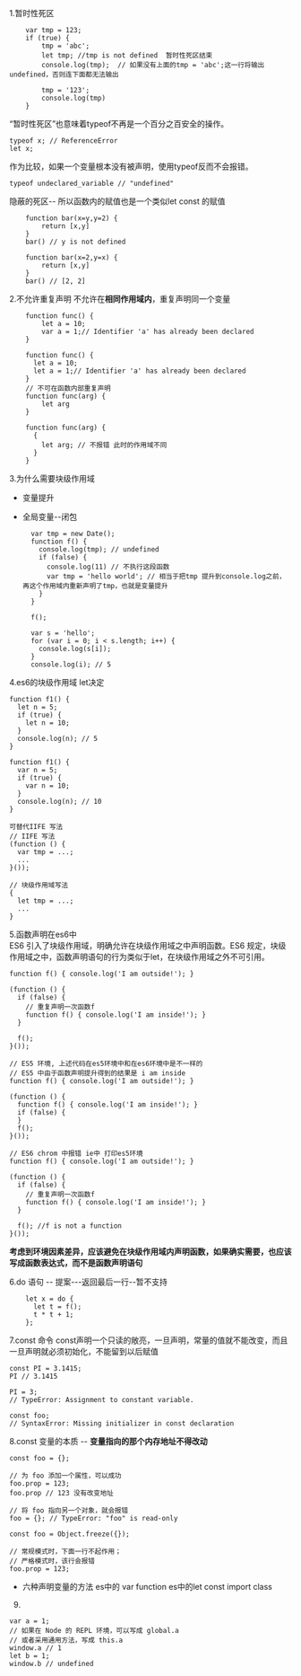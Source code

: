 1.暂时性死区  
	
		var tmp = 123;
		if (true) {
			tmp = 'abc';
			let tmp; //tmp is not defined  暂时性死区结束
			console.log(tmp);  // 如果没有上面的tmp = 'abc';这一行将输出undefined，否则连下面都无法输出

			tmp = '123';
			console.log(tmp)
		}
	
“暂时性死区”也意味着typeof不再是一个百分之百安全的操作。
     
	typeof x; // ReferenceError
	let x;

作为比较，如果一个变量根本没有被声明，使用typeof反而不会报错。
	

	typeof undeclared_variable // "undefined"

隐蔽的死区-- 所以函数内的赋值也是一个类似let const 的赋值
	
		function bar(x=y,y=2) {
			return [x,y]
		}
		bar() // y is not defined

		function bar(x=2,y=x) {
			return [x,y]
		}
		bar() // [2, 2]

2.不允许重复声明  不允许在**相同作用域内**，重复声明同一个变量

		function func() {
			let a = 10;
			var a = 1;// Identifier 'a' has already been declared
		}
		
		function func() {
		  let a = 10;
		  let a = 1;// Identifier 'a' has already been declared
		}
		// 不可在函数内部重复声明
		function func(arg) {
			let arg
		}

		function func(arg) {
		  {
		    let arg; // 不报错 此时的作用域不同
		  }
		}

3.为什么需要块级作用域
	
- 变量提升 
- 全局变量--闭包	

		var tmp = new Date();
		function f() {
		  console.log(tmp); // undefined
		  if (false) {
		  	console.log(11) // 不执行这段函数
		    var tmp = 'hello world'; // 相当于把tmp 提升到console.log之前，再这个作用域内重新声明了tmp，也就是变量提升
		  }
		}

		f();

		var s = 'hello';
		for (var i = 0; i < s.length; i++) {
		  console.log(s[i]);
		}
		console.log(i); // 5
		
4.es6的块级作用域  let决定
	
	function f1() {
	  let n = 5;
	  if (true) {
	    let n = 10;
	  }
	  console.log(n); // 5
	}

	function f1() {
	  var n = 5;
	  if (true) {
	    var n = 10;
	  }
	  console.log(n); // 10
	}

	可替代IIFE 写法
	// IIFE 写法
	(function () {
	  var tmp = ...;
	  ...
	}());
	
	// 块级作用域写法
	{
	  let tmp = ...;
	  ...
	}

5.函数声明在es6中  
	ES6 引入了块级作用域，明确允许在块级作用域之中声明函数。ES6 规定，块级作用域之中，函数声明语句的行为类似于let，在块级作用域之外不可引用。
	

	function f() { console.log('I am outside!'); }

	(function () {
	  if (false) {
	    // 重复声明一次函数f
	    function f() { console.log('I am inside!'); }
	  }
	
	  f();
	}());

	// ES5 环境, 上述代码在es5环境中和在es6环境中是不一样的
	// ES5 中由于函数声明提升得到的结果是 i am inside
	function f() { console.log('I am outside!'); }
	
	(function () {
	  function f() { console.log('I am inside!'); }
	  if (false) {
	  }
	  f();
	}());

	// ES6 chrom 中报错 ie中 打印es5环境
	function f() { console.log('I am outside!'); }

	(function () {
	  if (false) {
	    // 重复声明一次函数f
	    function f() { console.log('I am inside!'); }
	  }

	  f(); //f is not a function
	}());

**考虑到环境因素差异，应该避免在块级作用域内声明函数，如果确实需要，也应该写成函数表达式，而不是函数声明语句**

6.do 语句 -- 提案---返回最后一行--暂不支持
	
		let x = do {
		  let t = f();
		  t * t + 1;
		};

7.const 命令
	const声明一个只读的敞亮，一旦声明，常量的值就不能改变，而且一旦声明就必须初始化，不能留到以后赋值
	
	const PI = 3.1415;
	PI // 3.1415
	
	PI = 3;
	// TypeError: Assignment to constant variable.

	const foo;
	// SyntaxError: Missing initializer in const declaration

8.const 变量的本质 -- **变量指向的那个内存地址不得改动**
	
	
	const foo = {};
	
	// 为 foo 添加一个属性，可以成功
	foo.prop = 123;
	foo.prop // 123 没有改变地址
	
	// 将 foo 指向另一个对象，就会报错
	foo = {}; // TypeError: "foo" is read-only

	const foo = Object.freeze({});

	// 常规模式时，下面一行不起作用；
	// 严格模式时，该行会报错
	foo.prop = 123;

 -   六种声明变量的方法 es中的 var function es中的let const import class  
 
 9.
	
	var a = 1;
	// 如果在 Node 的 REPL 环境，可以写成 global.a
	// 或者采用通用方法，写成 this.a
	window.a // 1
	let b = 1;
	window.b // undefined